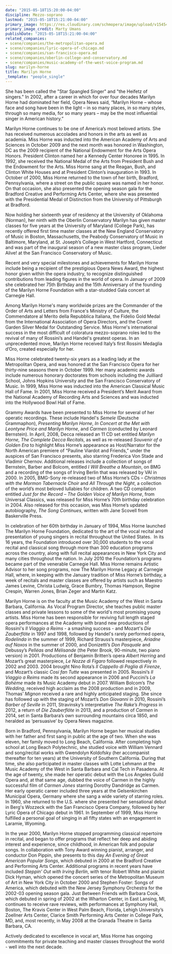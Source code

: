 ```yaml
---
date: "2015-05-18T15:20:00-04:00"
discipline: Mezzo-soprano
lastmod: "2015-05-18T15:21:00-04:00"
primary_image: https://res.cloudinary.com/schmopera/image/upload/v1545409169/media/webhook-uploads/1431976554347/0224_052004_03.jpg.jpg
primary_image_credit: Marty Umans
publishDate: "2015-05-18T15:21:00-04:00"
related_companies:
- scene/companies/the-metropolitan-opera.md
- scene/companies/lyric-opera-of-chicago.md
- scene/companies/san-francisco-opera.md
- scene/companies/oberlin-college-and-conservatory.md
- scene/companies/music-academy-of-the-west-voice-program.md
slug: marilyn-horne
title: Marilyn Horne
_template: "people_single"
---
```


She has been called the "Star Spangled Singer" and "the Heifetz of singers." In 2002, after a career in which for over four decades Marilyn Horne had dominated her field, Opera News said, “Marilyn Horne – whose face and song have been in the light – in so many places, in so many styles, through so many media, for so many years – may be the most influential singer in American history.”  

Marilyn Horne continues to be one of America’s most beloved artists.  She has received numerous accolades and honors in the arts as well as academia.  Miss Horne was inducted into the American Academy of Arts and Sciences in October 2009 and the next month was honored in Washington, DC as the 2009 recipient of the National Endowment for the Arts Opera Honors.  President Clinton named her a Kennedy Center Honoree in 1995.  In 1992, she received the National Medal of the Arts from President Bush and the Endowment for the Arts.  Miss Horne sang at the Reagan, Bush, and Clinton White Houses and at President Clinton’s inauguration in 1993.  In October of 2000, Miss Horne returned to the town of her birth, Bradford, Pennsylvania, where a street on the public square was named in her honor.  On that occasion, she also presented the opening season gala for the Bradford Creative and Performing Arts Center, where she was presented with the Presidential Medal of Distinction from the University of Pittsburgh at Bradford.  

Now holding her sixteenth year of residency at the University of Oklahoma (Norman), her ninth with the Oberlin Conservatory Marilyn has given master classes for five years at the University of Maryland (College Park), has recently offered first time master classes at the New England Conservatory of Music in Boston, Massachusetts, the Peabody Conservatory of Music in Baltimore, Maryland, at St. Joseph’s College in West Hartford, Connecticut and was part of the inaugural season of a new master class program, Lieder Alive! at the San Francisco Conservatory of Music.

Recent and very special milestones and achievements for Marilyn Horne include being a recipient of the prestigious Opera News Award, the highest honor given within the opera industry, to recognize distinguished contributions from leading figures in the world of opera. In January of 2009 she celebrated her 75th Birthday and the 15th Anniversary of the founding of the Marilyn Horne Foundation with a star-studded Gala concert at Carnegie Hall.  

Among Marilyn Horne's many worldwide prizes are the Commander of the Order of Arts and Letters from France's Ministry of Culture, the Commendatore al Merito della Repubblica Italiana, the Fidelio Gold Medal from the International Association of Opera Directors, and the Covent Garden Silver Medal for Outstanding Service.  Miss Horne's international success in the most difficult of coloratura mezzo-soprano roles led to the revival of many of Rossini’s and Handel's greatest operas.  In an unprecedented move, Marilyn Horne received Italy’s first Rossini Medaglia d’Oro, created especially for her.

Miss Horne celebrated twenty-six years as a leading lady at the Metropolitan Opera, and was honored at the San Francisco Opera for her thirty-nine seasons there in October 1999.  Her many academic awards include numerous honorary doctorates from schools including the Juilliard School, Johns Hopkins University and the San Francisco Conservatory of Music.  In 1999, Miss Horne was inducted into the American Classical Music Hall of Fame.  In 2001, Miss Horne received a President’s Merit Award from the National Academy of Recording Arts and Sciences and was inducted into the Hollywood Bowl Hall of Fame.

Grammy Awards have been presented to Miss Horne for several of her operatic recordings.  These include Handel's *Semele* (Deutsche Grammaphon), *Presenting Marilyn Horne*, *In Concert at the Met with Leontyne Price and Marilyn Horne*, and *Carmen* (conducted by Leonard Bernstein).  In April, 2008, Decca released an 11 CD set entitled *Marilyn Horne, The Complete Decca Recitals*, as well as re-released *Souvenir of a Golden Era* to highlight Miss Horne’s appearance as Host/Narrator for the North American premiere of “Pauline Viardot and Friends,” under the auspices of San Francisco presents, also starring Frederica Von Stade and Vladimir Chernov. Additional releases include a collection of songs of Bernstein, Barber and Bolcom, entitled *I Will Breathe a Mountain*, on BMG and a recording of the songs of Irving Berlin that was released by VAI in 2000. In 2005, BMG-Sony re-released two of Miss Horne’s CDs – *Christmas with the Mormon Tabernacle Choir* and *All Through the Night*, a collection of the world’s most beloved lullabies for children. A two CD compilation entitled *Just for the Record – The Golden Voice of Marilyn Horne*, from Universal Classics, was released for Miss Horne’s 70th birthday celebration in 2004. Also released for this occasion, was Miss Horne’s updated autobiography, *The Song Continues*, written with Jane Scovell from Baskerville Press.

In celebration of her 60th birthday in January of 1994, Miss Horne launched The Marilyn Horne Foundation, dedicated to the art of the vocal recital and presentation of young singers in recital throughout the United States.  In its 16 years, the Foundation introduced over 30,000 students to the vocal recital and classical song through more than 300 education programs across the country, along with full recital appearances in New York City and many cities throughout the nation. In July 2010 the Foundation’s programs became part of the venerable Carnegie Hall. Miss Horne remains Artistic Advisor to her song programs, now The Marilyn Horne Legacy at Carnegie Hall, where, in keeping with the January tradition of Miss Horne’s birthday, a week of recitals and master classes are offered by artists such as Maestro James Levine, Christa Ludwig, Grace Bumbry, Thomas Hampson, Regine Crespin, Warren Jones, Brian Zeger and Martin Katz.

Marilyn Horne is on the faculty at the Music Academy of the West in Santa Barbara, California.  As Vocal Program Director, she teaches public master classes and private lessons to some of the world's most promising young artists.  Miss Horne has been responsible for reviving full length staged opera performances at the Academy with brand new productions of Rossini's *Il Viaggio a Reims* - a smashing success - and Mozart's *Die Zauberflöte* in 1997 and 1998, followed by Handel's rarely performed opera, *Rodelinda* in the summer of 1999, Richard Strauss’s masterpiece, *Ariadne auf Naxos* in the summer of 2000, and Donizetti’s *Don Pasquale* and Debussy’s *Pelléas and Mélisande* (the Peter Brook, 90-minute, two piano version) in 2001.  Productions of Benjamin Britten’s opera *Albert Herring* and Mozart’s great masterpiece, *Le Nozze di Figaro* followed respectively in 2002 and 2003. 2004 brought Nino Rota’s *Il Cappello di Paglia di Firenze*, and Mozart’s classic *Cosi fan Tutte* was presented in 2005.  Rossini’s *Il Viaggio a Reims* made its second appearance in 2006 and Puccini’s *La Bohème* made its Music Academy debut in 2007.  William Bolcom’s *The Wedding*, received high acclaim as the 2008 production and in 2009, Thomas’ *Mignon* received a rare and highly anticipated staging. She since has followed up with the staging of Mozart’s *Don Giovanni* in 2010, Rossini’s *Barber of Seville* in 2011, Stravinsky’s interpretative *The Rake’s Progress* in 2012, a return of *Die Zauberflöte* in 2013, and a production of *Carmen* in 2014, set in Santa Barbara’s own surrounding mountains circa 1850, and heralded as ‘persuasive’ by Opera News magazine. 

Born in Bradford, Pennsylvania, Marilyn Horne began her musical studies with her father and first sang in public at the age of two.  When she was eleven, her family moved to Long Beach, California.  After completing high school at Long Beach Polytechnic, she studied voice with William Vennard and song/recital works with Gwendolyn Koldofsky (her accompanist thereafter for ten years) at the University of Southern California.  During that time, she also participated in master classes with Lotte Lehmann at the Music Academy of the West in Santa Barbara and Cal Tech in Pasadena.  At the age of twenty, she made her operatic debut with the Los Angeles Guild Opera and, at that same age, dubbed the voice of Carmen in the highly successful film of *Carmen Jones* starring Dorothy Dandridge as Carmen.  Her early operatic career included three years at the Gelsenkirchen Municipal Opera, Germany where she sang a wide variety of starring roles.  In 1960, she returned to the U.S. where she presented her sensational debut in Berg's Wozzeck with the San Francisco Opera Company, followed by her Lyric Opera of Chicago debut in 1961. In September of 1999, Miss Horne fulfilled a personal goal of singing in all fifty states with an engagement in Laramie, Wyoming. 

In the year 2000, Marilyn Horne stopped programming classical repertoire in recital, and began to offer programs that reflect her deep and abiding interest and experience, since childhood, in American folk and popular songs.  In collaboration with Tony Award winning pianist, arranger, and conductor Don Pippin, she presents to this day *An Evening of Great American Popular Songs*, which debuted in 2000 at the Bradford Creative and Performing Arts Center. Additional programs in recent years have included *Steppin’ Out with Irving Berlin*, with tenor Robert White and pianist Dick Hyman, which opened the concert series of the Metropolitan Museum of Art in New York City in October 2000 and Stephen Foster: Songs of America, which debuted with the New Jersey Symphony Orchestra for the 2002-03 opening season gala.  Just Between Friends with Barbara Cook, which debuted in spring of 2002 at the Wharton Center, in East Lansing, MI, continues to receive rave reviews, with performances at Symphony Hall, Boston, The Kravis Center in West Palm Beach, Florida, Lehigh University’s Zoellner Arts Center, Clarice Smith Performing Arts Center in College Park, MD, and, most recently, in May 2008 at the Granada Theatre in Santa Barbara, CA. 

Actively dedicated to excellence in vocal art, Miss Horne has ongoing commitments for private teaching and master classes throughout the world - well into the next decade.

